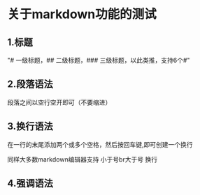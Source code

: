 # 关于markdown功能的测试

## 1.标题

"# 一级标题，## 二级标题，### 三级标题，以此类推，支持6个#"

## 2.段落语法

段落之间以空行空开即可（不要缩进）

## 3.换行语法

在一行的末尾添加两个或多个空格，然后按回车键,即可创建一个换行

同样大多数markdown编辑器支持    小于号br大于号 换行

## 4.强调语法



